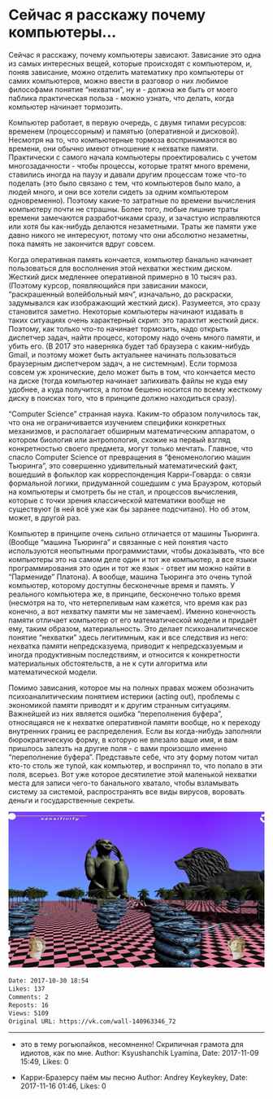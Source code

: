 # Сейчас я расскажу почему компьютеры...

Сейчас я расскажу, почему компьютеры зависают. Зависание это одна из самых интересных вещей, которые происходят с компьютером, и, поняв зависание, можно отделить математику про компьютеры от самих компьютеров, можно ввести в разговор о них любимое философами понятие “нехватки”, ну и - должна же быть от моего паблика практическая польза - можно узнать, что делать, когда компьютер начинает тормозить. 
 
Компьютер работает, в первую очередь, с двумя типами ресурсов: временем (процессорным) и памятью (оперативной и дисковой). Несмотря на то, что компьютерные тормоза воспринимаются во времени, они обычно имеют отношение к нехватке памяти. Практически с самого начала компьютеры проектировались с учетом многозадачности - чтобы процессы, которые тратят много времени, ставились иногда на паузу и давали другим процессам тоже что-то поделать (это было связано с тем, что компьютеров было мало, а людей много, и они все хотели сидеть за одним компьютером одновременно). Поэтому какие-то затратные по времени вычисления компьютеру почти не страшны. Более того, любые лишние траты времени замечаются разработчиками сразу, и зачастую исправляются или хотя бы как-нибудь делаются незаметными. Траты же памяти уже давно никого не интересуют, потому что они абсолютно незаметны, пока память не закончится вдруг совсем. 
 
Когда оперативная память кончается, компьютер банально начинает пользоваться для восполнения этой нехватки жестким диском. Жесткий диск медленнее оперативной примерно в 10 тысяч раз. (Поэтому курсор, появляющийся при зависании макоси, “раскрашенный волейбольный мяч”, изначально, до раскраски, задумывался как изображающий жесткий диск). Разумеется, это сразу становится заметно. Некоторые компьютеры начинают издавать в таких ситуациях очень характерный скрип: это тарахтит жесткий диск. Поэтому, как только что-то начинает тормозить, надо открыть диспетчер задач, найти процесс, которому надо очень много памяти, и убить его. (В 2017 это наверняка будет таб браузера с каким-нибудь Gmail, и поэтому может быть актуальнее начинать пользоваться браузерным диспетчером задач, а не системным). Если тормоза совсем уж хронические, дело может быть в том, что кончается место на диске (тогда компьютер начинает запихивать файлы не куда ему удобнее, а куда получится, а потом бешено носится по всему жесткому диску в поисках того, что в принципе должно находиться сразу). 
 
“Computer Science” странная наука. Каким-то образом получилось так, что она не ограничивается изучением специфики конкретных механизмов, и располагает обширным математическим аппаратом, о котором биология или антропология, схожие на первый взгляд конкретностью своего предмета, могут только мечтать. Главное, что спасло Computer Science от превращения в “феноменологию машин Тьюринга”, это совершенно удивительный математический факт, вошедший в фольклор как корреспонденция Карри-Говарда: о связи формальной логики, придуманной сошедшим с ума Брауэром, который на компьютеры и смотреть бы не стал, и процессов вычисления, которые с точки зрения классической математики вообще не существуют (в ней всё уже как бы заранее подсчитано). Но об этом, может, в другой раз. 
 
Компьютер в принципе очень сильно отличается от машины Тьюринга. (Вообще “машина Тьюринга” и связанные с ней понятия часто используются неопытными программистами, чтобы доказывать, что все компьютеры это на самом деле один и тот же компьютер, а все языки программирования это один и тот же язык - ответ им можно найти в “Пармениде” Платона). А вообще, машина Тьюринга это очень тупой компьютер, которому доступны бесконечные время и память. У реального компьютера же, в принципе, бесконечно только время (несмотря на то, что нетерпеливым нам кажется, что время как раз конечно, а вот нехватку памяти мы не замечаем). Именно конечность памяти отличает компьютер от его математической модели и придаёт ему, таким образом, материальность. Это делает психоаналитическое понятие “нехватки” здесь легитимным, как и все следствия из него: нехватка памяти непредсказуема, приводит к непредсказуемым и иногда продуктивным последствиям, и относится к конкретности материальных обстоятельств, а не к сути алгоритма или математической модели. 
 
Помимо зависания, которое мы на полных правах можем обозначить психоаналитическим понятием истерики (acting out), проблемы с экономикой памяти приводят и к другим странным ситуациям. Важнейшей из них является ошибка “переполнения буфера”, относящаяся не к нехватке оперативной памяти вообще, но к переходу внутренних границ ее распределения. Если вы когда-нибудь заполняли бюрократическую форму, в которую не влезало ваше имя, и вам пришлось залезть на другие поля - с вами произошло именно “переполнение буфера”. Представьте себе, что эту форму потом читал кто-то столь же тупой, как компьютер, и воспринял то, что попало в эти поля, всерьез. Вот уже которое десятилетие этой маленькой нехватки места для записи чего-то банального хватало, чтобы взламывать систему за системой, распространять все виды вирусов, воровать деньги и государственные секреты.

![](attachments/456239061.jpg)

    Date: 2017-10-30 18:54
    Likes: 137
    Comments: 2
    Reposts: 16
    Views: 5109
    Original URL: https://vk.com/wall-140963346_72



--------------------

  * это в тему рогьюлайков, несомненно! Скрипичная грамота для идиотов, как по мне.
    Author: Ksyushanchik Lyamina, Date: 2017-11-09 15:49, Likes: 0


  * Карри-Бразерсу паём мы песню
    Author: Andrey Keykeykey, Date: 2017-11-16 01:46, Likes: 0

